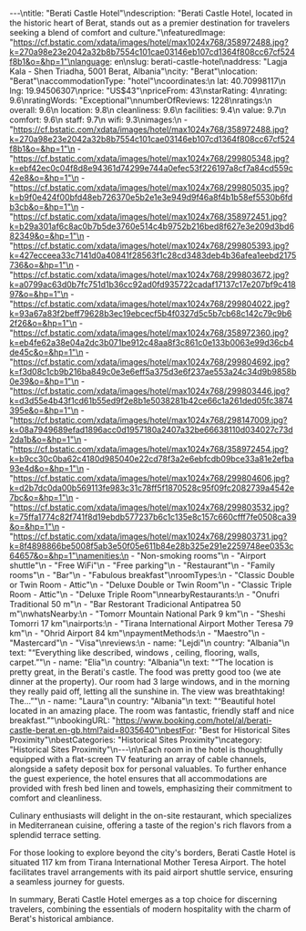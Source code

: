 ---\ntitle: "Berati Castle Hotel"\ndescription: "Berati Castle Hotel, located in the historic heart of Berat, stands out as a premier destination for travelers seeking a blend of comfort and culture."\nfeaturedImage: "https://cf.bstatic.com/xdata/images/hotel/max1024x768/358972488.jpg?k=270a98e23e2042a32b8b7554c101cae03146eb107cd1364f808cc67cf524f8b1&o=&hp=1"\nlanguage: en\nslug: berati-castle-hotel\naddress: "Lagja Kala - Shen Triadha, 5001 Berat, Albania"\ncity: "Berat"\nlocation: "Berat"\naccommodationType: "hotel"\ncoordinates:\n  lat: 40.70998117\n  lng: 19.94506307\nprice: "US$43"\npriceFrom: 43\nstarRating: 4\nrating: 9.6\nratingWords: "Exceptional"\nnumberOfReviews: 1228\nratings:\n  overall: 9.6\n  location: 9.8\n  cleanliness: 9.6\n  facilities: 9.4\n  value: 9.7\n  comfort: 9.6\n  staff: 9.7\n  wifi: 9.3\nimages:\n  - "https://cf.bstatic.com/xdata/images/hotel/max1024x768/358972488.jpg?k=270a98e23e2042a32b8b7554c101cae03146eb107cd1364f808cc67cf524f8b1&o=&hp=1"\n  - "https://cf.bstatic.com/xdata/images/hotel/max1024x768/299805348.jpg?k=ebf42ec0c04f8d8e94361d74299e744a0efec53f226197a8cf7a84cd559c42e8&o=&hp=1"\n  - "https://cf.bstatic.com/xdata/images/hotel/max1024x768/299805035.jpg?k=b9f0e424f00bfd48eb726370e5b2e1e3e949d9f46a8f4b1b58ef5530b6fdb3cb&o=&hp=1"\n  - "https://cf.bstatic.com/xdata/images/hotel/max1024x768/358972451.jpg?k=b29a301af6c8ac0b7b5de3760e514c4b9752b216bed8f627e3e209d3bd682349&o=&hp=1"\n  - "https://cf.bstatic.com/xdata/images/hotel/max1024x768/299805393.jpg?k=427ecceea33c7141d0a40841f28563f1c28cd3483deb4b36afea1eebd2175736&o=&hp=1"\n  - "https://cf.bstatic.com/xdata/images/hotel/max1024x768/299803672.jpg?k=a0799ac63d0b7fc751d1b36cc92ad0fd935722cadaf17137c17e207bf9c41897&o=&hp=1"\n  - "https://cf.bstatic.com/xdata/images/hotel/max1024x768/299804022.jpg?k=93a67a83f2beff79628b3ec19ebcecf5b4f0327d5c5b7cb68c142c79c9b62f26&o=&hp=1"\n  - "https://cf.bstatic.com/xdata/images/hotel/max1024x768/358972360.jpg?k=eb4fe62a38e04a2dc3b071be912c48aa8f3c861c0e133b0063e99d36cb4de45c&o=&hp=1"\n  - "https://cf.bstatic.com/xdata/images/hotel/max1024x768/299804692.jpg?k=f3d08c1cb9b216ba849c0e3e6eff5a375d3e6f237ae553a24c34d9b9858b0e39&o=&hp=1"\n  - "https://cf.bstatic.com/xdata/images/hotel/max1024x768/299803446.jpg?k=d3d55e4b43f1cd61b55ed9f2e8b1e5038281b42ce66c1a261ded05fc3874395e&o=&hp=1"\n  - "https://cf.bstatic.com/xdata/images/hotel/max1024x768/298147009.jpg?k=08a7949689efad1896acc0d1957180a2407a32be66638110d034027c73d2da1b&o=&hp=1"\n  - "https://cf.bstatic.com/xdata/images/hotel/max1024x768/358972454.jpg?k=b9cc30c0ba62c4180d985040e22cd78f3a2e6ebfcdb09bce33a81e2efba93e4d&o=&hp=1"\n  - "https://cf.bstatic.com/xdata/images/hotel/max1024x768/299804606.jpg?k=d2b7dc0da00b569113fe983c31c78ff5f1870528c95f09fc2082739a4542e7bc&o=&hp=1"\n  - "https://cf.bstatic.com/xdata/images/hotel/max1024x768/299803532.jpg?k=75ffa1774c82f741f8d19ebdb577237b6c1c135e8c157c660cfff7fe0508ca39&o=&hp=1"\n  - "https://cf.bstatic.com/xdata/images/hotel/max1024x768/299803731.jpg?k=8f4898866be5008f5ab3e50f05e611b84e28b325e291e2259748ee0353c64657&o=&hp=1"\namenities:\n  - "Non-smoking rooms"\n  - "Airport shuttle"\n  - "Free WiFi"\n  - "Free parking"\n  - "Restaurant"\n  - "Family rooms"\n  - "Bar"\n  - "Fabulous breakfast"\nroomTypes:\n  - "Classic Double or Twin Room - Attic"\n  - "Deluxe Double or Twin Room"\n  - "Classic Triple Room - Attic"\n  - "Deluxe Triple Room"\nnearbyRestaurants:\n  - "Onufri Traditional 50 m"\n  - "Bar Restorant Tradicional Antipatrea 50 m"\nwhatsNearby:\n  - "Tomorr Mountain National Park 9 km"\n  - "Sheshi Tomorri 17 km"\nairports:\n  - "Tirana International Airport Mother Teresa 79 km"\n  - "Ohrid Airport 84 km"\npaymentMethods:\n  - "Maestro"\n  - "Mastercard"\n  - "Visa"\nreviews:\n  - name: "Lejdi"\n    country: "Albania"\n    text: "“Everything like described, windows , ceiling, flooring, walls, carpet.”"\n  - name: "Elia"\n    country: "Albania"\n    text: "“The location is pretty great, in the Berati's castle.
The food was pretty good too (we ate dinner at the property).
Our room had 3 large windows, and in the morning they really paid off, letting all the sunshine in.
The view was breathtaking!
The...”"\n  - name: "Laura"\n    country: "Albania"\n    text: "“Beautiful hotel located in an amazing place. The room was fantastic, friendly staff and nice breakfast.”"\nbookingURL: "https://www.booking.com/hotel/al/berati-castle-berat.en-gb.html?aid=8035640"\nbestFor: "Best for Historical Sites Proximity"\nbestCategories: "Historical Sites Proximity"\ncategory: "Historical Sites Proximity"\n---\n\nEach room in the hotel is thoughtfully equipped with a flat-screen TV featuring an array of cable channels, alongside a safety deposit box for personal valuables. To further enhance the guest experience, the hotel ensures that all accommodations are provided with fresh bed linen and towels, emphasizing their commitment to comfort and cleanliness.

Culinary enthusiasts will delight in the on-site restaurant, which specializes in Mediterranean cuisine, offering a taste of the region's rich flavors from a splendid terrace setting. 

For those looking to explore beyond the city's borders, Berati Castle Hotel is situated 117 km from Tirana International Mother Teresa Airport. The hotel facilitates travel arrangements with its paid airport shuttle service, ensuring a seamless journey for guests.

In summary, Berati Castle Hotel emerges as a top choice for discerning travelers, combining the essentials of modern hospitality with the charm of Berat's historical ambiance.
